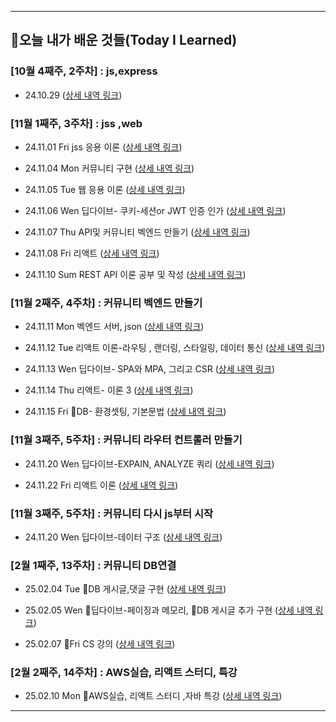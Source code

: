 


---------------------------------------




## 📝오늘 내가 배운 것들(Today I Learned)




### [10월 4째주, 2주차] : js,express

- 24.10.29  ([상세 내역 링크](https://github.com/wonajin/ayven-til/blob/main/2024-10-29.md))

  

### [11월 1째주, 3주차] : jss ,web

- 24.11.01  Fri  jss 응용 이론        ([상세 내역 링크](https://github.com/wonajin/ayven-til/blob/main/2024-11-01.md))
  
- 24.11.04  Mon  커뮤니티 구현                    ([상세 내역 링크](https://github.com/wonajin/ayven-til/blob/main/2024-11-04.md))
  
- 24.11.05  Tue  웹 응용 이론                    ([상세 내역 링크](https://github.com/wonajin/ayven-til/blob/main/2024-11-05.md))
  
- 24.11.06  Wen  딥다이브- 쿠키-세션or JWT 인증 인가 ([상세 내역 링크](https://github.com/wonajin/ayven-til/blob/main/2024-11-06.md))
  
- 24.11.07  Thu  API및 커뮤니티 벡엔드 만들기 ([상세 내역 링크](https://github.com/wonajin/ayven-til/blob/main/2024-11-07.md))
  
- 24.11.08  Fri  리액트
([상세 내역 링크](https://github.com/wonajin/ayven-til/blob/main/2024-11-08.md))

- 24.11.10  Sum  REST API 이론 공부 및 작성
([상세 내역 링크](https://github.com/wonajin/ayven-til/blob/main/2024-11-10.md))


### [11월 2째주, 4주차] : 커뮤니티 벡엔드 만들기

- 24.11.11  Mon  벡엔드 서버, json
([상세 내역 링크](https://github.com/wonajin/ayven-til/blob/main/2024-11-11.md))

- 24.11.12  Tue  리액트 이론-라우팅 , 랜더링, 스타일링, 데이터 통신
([상세 내역 링크](https://github.com/wonajin/ayven-til/blob/main/2024-11-12.md))

- 24.11.13  Wen  딥다이브- SPA와 MPA, 그리고 CSR
([상세 내역 링크](https://github.com/wonajin/ayven-til/blob/main/2024-11-13.md))

- 24.11.14  Thu  리액트- 이론 3
([상세 내역 링크](https://github.com/wonajin/ayven-til/blob/main/2024-11-13.md))

- 24.11.15  Fri  DB- 환경셋팅, 기본문법
([상세 내역 링크](https://github.com/wonajin/ayven-til/blob/main/2024-11-13.md))


### [11월 3째주, 5주차] : 커뮤니티 라우터 컨트롤러  만들기

- 24.11.20  Wen  딥다이브-EXPAIN, ANALYZE 쿼리
([상세 내역 링크](https://github.com/wonajin/ayven-til/blob/main/2024-11-20.md))

- 24.11.22  Fri  리액트 이론
([상세 내역 링크](https://github.com/wonajin/ayven-til/blob/main/2024-11-22.md))


### [11월 3째주, 5주차] : 커뮤니티 다시 js부터 시작

- 24.11.20  Wen  딥다이브-데이터 구조
([상세 내역 링크](https://github.com/wonajin/ayven-til/blob/main/2024-11-27.md))


### [2월 1째주, 13주차] : 커뮤니티 DB연결

- 25.02.04  Tue  DB 게시글,댓글 구현
([상세 내역 링크](https://github.com/wonajin/ayven-til/blob/main/2025-02-04.md))

- 25.02.05  Wen  딥다이브-페이징과 메모리, DB 게시글 추가 구현
([상세 내역 링크](https://github.com/wonajin/ayven-til/blob/main/2025-02-05.md))

- 25.02.07  Fri  CS 강의
([상세 내역 링크](https://github.com/wonajin/ayven-til/blob/main/2025-02-07.md))




### [2월 2째주, 14주차] : AWS실습, 리액트 스터디, 특강

- 25.02.10  Mon  AWS실습, 리액트 스터디 ,자바 특강
([상세 내역 링크](https://github.com/wonajin/ayven-til/blob/main/2025-02-10.md))




---------------------------------------

